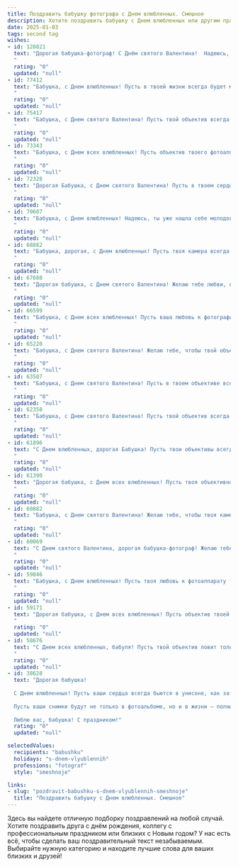 ```yaml
---
title: Поздравить бабушку фотографа с Днем влюбленных. Смешное
description: Хотите поздравить бабушку с Днем влюбленных или другим праздником? Наш ИИ создаст незабываемое поздравление, а вы обязательно выделитесь среди других.  
date: 2025-01-03
tags: second tag
wishes:
- id: 128821
  text: "Дорогая бабушка-фотограф! С Днём святого Валентина!  Надеюсь, твой объектив сегодня поймает не только прекрасные пейзажи, но и самую яркую любовь — пусть даже это будет любовь к внукам (и, конечно, к вкусным валентинкам!).  Желаю тебе океан позитива и фотосессий, полных смеха и незабываемых моментов!  Пусть твоя жизнь будет такой же яркой и красочной, как твои фотографии!
  "
  rating: "0"
  updated: "null"
- id: 77412
  text: "Бабушка, с Днем влюбленных! Пусть в твоей жизни всегда будет много любви - к внукам, к жизни и, конечно, к фотографии! 😉  Желаю тебе море ярких кадров и только счастливых улыбок на них! 💖
  "
  rating: "0"
  updated: "null"
- id: 75417
  text: "Бабушка, с Днем святого Валентина! Пусть твой объектив всегда ловит только счастливые моменты, а объект твоей любви - всегда позирует с улыбкой! 😉❤️
  "
  rating: "0"
  updated: "null"
- id: 73343
  text: "Бабушка, с Днем всех влюбленных! Пусть объектив твоего фотоаппарата ловит только самые яркие эмоции, а любовь окружающих будет такой же стойкой и красивой, как твои снимки!
  "
  rating: "0"
  updated: "null"
- id: 72328
  text: "Дорогая Бабушка, с Днем святого Валентина! Пусть в твоем сердце царит любовь, а в объективе фотоаппарата - только счастливые лица!  😁 Не уставай ловить лучшие моменты и пусть твои снимки всегда получаются на \"отлично\"! 😉
  "
  rating: "0"
  updated: "null"
- id: 70607
  text: "Бабушка, с Днем влюбленных! Надеюсь, ты уже нашла себе молодого фотографа, который умеет снимать \"с любовью\" и  сделает тебе  красивую фотосессию!  😊
  "
  rating: "0"
  updated: "null"
- id: 68882
  text: "Бабушка, дорогая, с Днем влюбленных! Пусть твоя камера всегда ловит самые романтичные кадры, а любовь освещает твою жизнь ярче, чем студийные софиты!
  "
  rating: "0"
  updated: "null"
- id: 67688
  text: "Дорогая бабушка, с Днем святого Валентина! Желаю тебе любви, как у объектива к свету, — страстной, безграничной и яркой, чтобы каждый кадр твоей жизни был наполнен счастьем и радостью! 📸❤️
  "
  rating: "0"
  updated: "null"
- id: 66599
  text: "Бабушка, с Днем всех влюбленных! Пусть ваша любовь к фотографии будет такой же страстной и яркой, как и ваши снимки! И помните, что настоящую любовь не нужно снимать — ее нужно жить! 💖📸
  "
  rating: "0"
  updated: "null"
- id: 65220
  text: "Бабушка, с Днем святого Валентина! Желаю тебе, чтобы твой объектив всегда был направлен на красоту и любовь, а сердце - на вечную молодость и счастье!
  "
  rating: "0"
  updated: "null"
- id: 63507
  text: "Бабушка, с Днем святого Валентина! Пусть в твоем объективе всегда будут только милые и романтичные моменты, а любовь будет как фотофильтр, делающий жизнь ярче и красочнее! ❤️
  "
  rating: "0"
  updated: "null"
- id: 62358
  text: "Бабушка, с Днем святого Валентина! Пусть твой объектив всегда ловит моменты настоящей любви, а снимки получаются ярче, чем самые красочные фильтры!
  "
  rating: "0"
  updated: "null"
- id: 61896
  text: "С Днем влюбленных, дорогая Бабушка! Пусть твои объективы всегда ловят только самые красивые моменты, а любовь к фотоискусству не угасает! И помни, ты - настоящая звезда любого семейного альбома! 😉❤️
  "
  rating: "0"
  updated: "null"
- id: 61390
  text: "Дорогая бабушка, с Днем всех влюбленных! Пусть твоя объективность фотографа никогда не тускнеет, а любовь к жизни делает снимки ярче и интереснее, как будто ты используешь только самый лучший свет!
  "
  rating: "0"
  updated: "null"
- id: 60882
  text: "Бабушка, с Днем святого Валентина! Желаю тебе, чтобы твоя камера была всегда заряжена, а фотоаппарат – направлен на самые яркие моменты жизни, полные любви, как, например, фотографии внуков, которые ты так любишь!  💖📸😜
  "
  rating: "0"
  updated: "null"
- id: 60069
  text: "С Днем святого Валентина, дорогая бабушка-фотограф! Желаю тебе моря любви и только удачных кадров, где ты запечатлеваешь ее во всей красе. И пусть в твоей жизни будет больше счастливых моментов, чем пикселей на фотоаппарате! 😉💖
  "
  rating: "0"
  updated: "null"
- id: 59846
  text: "Бабушка, с Днем влюбленных! Пусть твоя любовь к фотоаппарату только крепнет, а объектив всегда будет направлен на самые яркие моменты жизни! 😜❤️
  "
  rating: "0"
  updated: "null"
- id: 59171
  text: "Дорогая бабушка, с Днем всех влюбленных! Пусть объектив твоей камеры всегда ловит самые яркие и трогательные моменты любви, а любовь к фотоискусству не угасает, как и твоя молодость! 😜
  "
  rating: "0"
  updated: "null"
- id: 58676
  text: "С Днем всех влюбленных, бабуля! Пусть твой объектив ловит только самые яркие моменты жизни, а сердце всегда остается молодым, как фотографии, которые ты делаешь! 🎉📸❤️
  "
  rating: "0"
  updated: "null"
- id: 38628
  text: "Дорогая бабушка!
  
  С Днем влюбленных! Пусть ваши сердца всегда бьются в унисоне, как затвор вашей камеры на лучших фотосессиях! Желаю, чтобы каждый день любовной жизни сохранялся под надёжным глазом объективов, а моменты счастья были такими же яркими, как вспышка на фото.
  
  Пусть ваши снимки будут не только в фотоальбоме, но и в жизни — полны теплоты, радости и улыбок! А если вдруг появится блик от солнца, не переживайте — это просто ваш Чарли всегда с вами, фотографируя ваши забавные и романтичные моменты!
  
  Люблю вас, бабушка! С праздником!"
  rating: "0"
  updated: "null"

selectedValues:
  recipients: "babushku"
  holidays: "s-dnem-vlyublennih"
  professions: "fotograf"
  style: "smeshnoje"

links:
- slug: "pozdravit-babushku-s-dnem-vlyublennih-smeshnoje"
  title: "Поздравить бабушку с Днем влюбленных. Смешное"
---
```


Здесь вы найдете отличную подборку поздравлений на любой случай.
Хотите поздравить друга с днём рождения, коллегу с профессиональным праздником или близких с Новым годом? У нас есть всё, чтобы сделать ваш поздравительный текст незабываемым. Выбирайте нужную категорию и находите лучшие слова для ваших близких и друзей!
